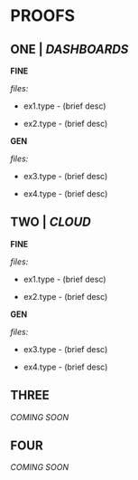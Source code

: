 # PROOFS

## ONE | *DASHBOARDS*

**FINE** 

*files:*

- ex1.type - (brief desc)

- ex2.type - (brief desc)


**GEN** 

*files:*

- ex3.type - (brief desc)

- ex4.type - (brief desc)


## TWO | *CLOUD*

**FINE** 

*files:*

- ex1.type - (brief desc)

- ex2.type - (brief desc)


**GEN** 

*files:*

- ex3.type - (brief desc)

- ex4.type - (brief desc)


## THREE

*COMING SOON*

## FOUR

*COMING SOON*
